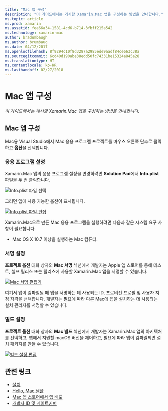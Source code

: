 ```yaml
---
title: "Mac 앱 구성"
description: "이 가이드에서는 게시할 Xamarin.Mac 앱을 구성하는 방법을 안내합니다."
ms.topic: article
ms.prod: xamarin
ms.assetid: fea66a34-1581-4cd6-b714-3fbff215a542
ms.technology: xamarin-mac
author: bradumbaugh
ms.author: brumbaug
ms.date: 04/12/2017
ms.openlocfilehash: 8f9294c10f8d3287a2985ede9aadf84ce663c38a
ms.sourcegitcommit: 6cd40d190abe38edd50fc74331be15324a845a28
ms.translationtype: HT
ms.contentlocale: ko-KR
ms.lasthandoff: 02/27/2018
---
```

# <a name="mac-app-configuration"></a>Mac 앱 구성

_이 가이드에서는 게시할 Xamarin.Mac 앱을 구성하는 방법을 안내합니다._


## <a name="mac-app-configuration"></a>Mac 앱 구성

Mac용 Visual Studio에서 Mac 응용 프로그램 프로젝트를 마우스 오른쪽 단추로 클릭하고 **옵션**을 선택합니다.


### <a name="application-settings"></a>응용 프로그램 설정

Xamarin.Mac 앱의 응용 프로그램 설정을 변경하려면 **Solution Pad**에서 **Info.plist** 파일을 두 번 클릭합니다.

![Info.plist 파일 선택](app-configuration-images/config04.png "Info.plist 파일 선택")

그러면 앱에 사용 가능한 옵션이 표시됩니다.

 [![Info.plist 파일 편집](app-configuration-images/config01.png "Info.plist 파일 편집")](app-configuration-images/config01-large.png)

Xamarin.Mac으로 만든 Mac 응용 프로그램을 실행하려면 다음과 같은 시스템 요구 사항이 필요합니다.

- Mac OS X 10.7 이상을 실행하는 Mac 컴퓨터.


### <a name="signing-settings"></a>서명 설정

**프로젝트 옵션** 대화 상자의 **Mac 서명** 섹션에서 개발자는 Apple 앱 스토어를 통해 테스트, 셀프 릴리스 또는 릴리스에 사용할 Xamarin.Mac 앱을 서명할 수 있습니다.

[![Mac 서명 편집기](app-configuration-images/config02.png "Mac 서명 창")](app-configuration-images/config02-large.png)

여기서 앱이 컴파일될 때 앱을 서명하는 데 사용되는 ID, 프로비전 프로필 및 사용자 지정 자격을 선택합니다. 개발자는 필요에 따라 다른 Mac에 앱을 설치하는 데 사용되는 설치 관리자를 서명할 수 있습니다.


### <a name="build-settings"></a>빌드 설정

**프로젝트 옵션** 대화 상자의 **Mac 빌드** 섹션에서 개발자는 Xamarin.Mac 앱의 아키텍처를 선택하고, 앱에서 지원할 macOS 버전을 제어하고, 필요에 따라 앱이 컴파일되면 설치 패키지를 만들 수 있습니다.

 [![빌드 설정 편집](app-configuration-images/config03.png "빌드 설정 편집")](app-configuration-images/config03-large.png)


## <a name="related-links"></a>관련 링크

- [설치](/visualstudio/mac/installation/)
- [Hello, Mac 샘플](~/mac/get-started/hello-mac.md)
- [Mac 앱 스토어에서 앱 배포](https://developer.apple.com/devcenter/mac/checklist/)
- [개발자 ID 및 게이트키퍼](https://developer.apple.com/resources/developer-id/)
